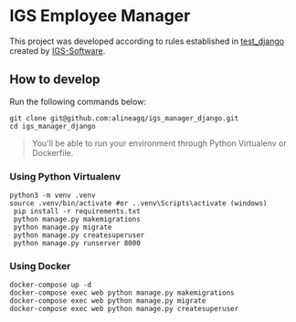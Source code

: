 # IGS Employee Manager

This project was developed according to rules established in [test_django](https://github.com/igs-software/teste_django) created by [IGS-Software](https://www.igs-software.com.br).

## How to develop

Run the following commands below:

    git clone git@github.com:alineagq/igs_manager_django.git
    cd igs_manager_django

> You'll be able to run your environment through Python Virtualenv or Dockerfile.

### Using Python Virtualenv

    python3 -m venv .venv
    source .venv/bin/activate #or ..venv\Scripts\activate (windows)
     pip install -r requirements.txt
     python manage.py makemigrations
     python manage.py migrate
     python manage.py createsuperuser
     python manage.py runserver 8000

### Using Docker

    docker-compose up -d
    docker-compose exec web python manage.py makemigrations
    docker-compose exec web python manage.py migrate
    docker-compose exec web python manage.py createsuperuser

